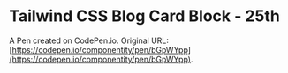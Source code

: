 # Tailwind CSS Blog Card Block - 25th

A Pen created on CodePen.io. Original URL: [https://codepen.io/componentity/pen/bGpWYpp](https://codepen.io/componentity/pen/bGpWYpp).


